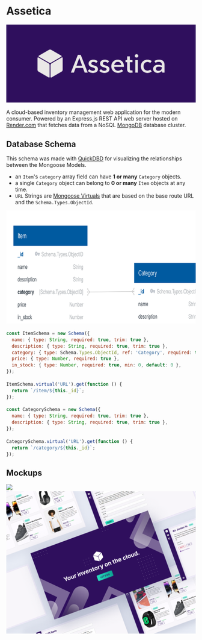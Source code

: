 # Assetica

<img src="./public/cover.png" />

A cloud-based inventory management web application for the modern consumer. Powered by an Express.js REST API web server hosted on [Render.com](https://render.com/) that fetches data from a NoSQL [MongoDB](https://www.mongodb.com/) database cluster.

## Database Schema

This schema was made with [QuickDBD](https://www.quickdatabasediagrams.com/) for visualizing the relationships between the Mongoose Models.

- an `Item`'s `category` array field can have **1 or many** `Category` objects.
- a single `Category` object can belong to **0 or many** `Item` objects at any time.
- `URL` Strings are [Mongoose Virtuals](https://mongoosejs.com/docs/tutorials/virtuals.html) that are based on the base route URL and the `Schema.Types.ObjectId`.

<img src="./docs/diagram-schema.svg" width="100%" height="300px" />

```js
const ItemSchema = new Schema({
  name: { type: String, required: true, trim: true },
  description: { type: String, required: true, trim: true },
  category: { type: Schema.Types.ObjectId, ref: 'Category', required: true },
  price: { type: Number, required: true },
  in_stock: { type: Number, required: true, min: 0, default: 0 },
});

ItemSchema.virtual('URL').get(function () {
  return `/item/${this._id}`;
});

const CategorySchema = new Schema({
  name: { type: String, required: true, trim: true },
  description: { type: String, required: true, trim: true },
});

CategorySchema.virtual('URL').get(function () {
  return `/category/${this._id}`;
});
```

## Mockups

<img src="./docs/assetica-mockup.png" />
<img src="./docs/assetica-showcase.png" />
